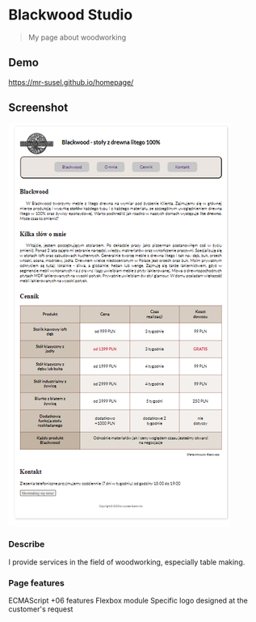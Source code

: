 # Blackwood Studio

>My page about woodworking

## Demo

https://mr-susel.github.io/homepage/

## Screenshot
![Page Screenshot](img/screen2.png)

### Describe
I provide services in the field of woodworking, especially table making.

### Page features
ECMAScript +06 features
Flexbox module
Specific logo designed at the customer's request



